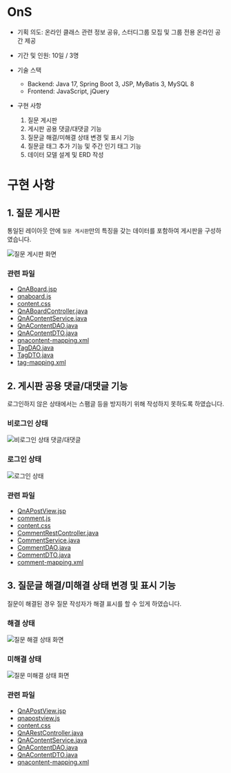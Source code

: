 # OnS

- 기획 의도: 온라인 클래스 관련 정보 공유, 스터디그룹 모집 및 그룹 전용 온라인 공간 제공
- 기간 및 인원: 10일 / 3명

- 기술 스택
  - Backend: Java 17, Spring Boot 3, JSP, MyBatis 3, MySQL 8
  - Frontend: JavaScript, jQuery

- 구현 사항
  1. 질문 게시판
  2. 게시판 공용 댓글/대댓글 기능
  3. 질문글 해결/미해결 상태 변경 및 표시 기능
  4. 질문글 태그 추가 기능 및 주간 인기 태그 기능
  5. 데이터 모델 설계 및 ERD 작성

# 구현 사항

## 1. 질문 게시판

통일된 레이아웃 안에 `질문 게시판`만의 특징을 갖는 데이터를 포함하여 게시판을 구성하였습니다.

![질문 게시판 화면](https://github.com/kdtkdt/OnS/assets/135004614/a3c089e5-1663-4adc-b3f6-67355751876e)

### 관련 파일

- [QnABoard.jsp](https://github.com/kdtkdt/OnS/blob/%EC%A0%95%EC%84%B1%EA%B5%AD/OnS/src/main/webapp/WEB-INF/view/QnABoard.jsp)
- [qnaboard.js](https://github.com/kdtkdt/OnS/blob/%EC%A0%95%EC%84%B1%EA%B5%AD/OnS/src/main/resources/static/js/qnaboard.js)
- [content.css](https://github.com/kdtkdt/OnS/blob/%EC%A0%95%EC%84%B1%EA%B5%AD/OnS/src/main/resources/static/css/content.css#L145)
- [QnABoardController.java](https://github.com/kdtkdt/OnS/blob/%EC%A0%95%EC%84%B1%EA%B5%AD/OnS/src/main/java/com/ons/study/controller/QnABoardController.java#L29)
- [QnAContentService.java](https://github.com/kdtkdt/OnS/blob/%EC%A0%95%EC%84%B1%EA%B5%AD/OnS/src/main/java/com/ons/study/service/QnAContentService.java)
- [QnAContentDAO.java](https://github.com/kdtkdt/OnS/blob/%EC%A0%95%EC%84%B1%EA%B5%AD/OnS/src/main/java/com/ons/study/dao/QnAContentDAO.java)
- [QnAContentDTO.java](https://github.com/kdtkdt/OnS/blob/%EC%A0%95%EC%84%B1%EA%B5%AD/OnS/src/main/java/com/ons/study/dto/QnAContentDTO.java)
- [qnacontent-mapping.xml](https://github.com/kdtkdt/OnS/blob/%EC%A0%95%EC%84%B1%EA%B5%AD/OnS/src/main/resources/mybatis/mapper/qnacontent-mapping.xml)
- [TagDAO.java](https://github.com/kdtkdt/OnS/blob/%EC%A0%95%EC%84%B1%EA%B5%AD/OnS/src/main/java/com/ons/study/dao/TagDAO.java)
- [TagDTO.java](https://github.com/kdtkdt/OnS/blob/%EC%A0%95%EC%84%B1%EA%B5%AD/OnS/src/main/java/com/ons/study/dto/TagDTO.java)
- [tag-mapping.xml](https://github.com/kdtkdt/OnS/blob/%EC%A0%95%EC%84%B1%EA%B5%AD/OnS/src/main/resources/mybatis/mapper/tag-mapping.xml)

## 2. 게시판 공용 댓글/대댓글 기능

로그인하지 않은 상태에서는 스팸글 등을 방지하기 위해 작성하지 못하도록 하였습니다.

### 비로그인 상태

![비로그인 상태 댓글/대댓글](https://github.com/kdtkdt/OnS/assets/135004614/a4f6d05d-b7dc-486a-92b2-98c1eda0351f)

### 로그인 상태

![로그인 상태](https://github.com/kdtkdt/OnS/assets/135004614/089dc8b5-e1b1-4864-82e5-c5ee29e9ee25)

### 관련 파일

- [QnAPostView.jsp](https://github.com/kdtkdt/OnS/blob/%EC%A0%95%EC%84%B1%EA%B5%AD/OnS/src/main/webapp/WEB-INF/view/QnAPostView.jsp#L93)
- [comment.js](https://github.com/kdtkdt/OnS/blob/%EC%A0%95%EC%84%B1%EA%B5%AD/OnS/src/main/resources/static/js/comment.js)
- [content.css](https://github.com/kdtkdt/OnS/blob/%EC%A0%95%EC%84%B1%EA%B5%AD/OnS/src/main/resources/static/css/content.css#L253-L303)
- [CommentRestController.java](https://github.com/kdtkdt/OnS/blob/%EC%A0%95%EC%84%B1%EA%B5%AD/OnS/src/main/java/com/ons/study/controller/CommentRestController.java)
- [CommentService.java](https://github.com/kdtkdt/OnS/blob/%EC%A0%95%EC%84%B1%EA%B5%AD/OnS/src/main/java/com/ons/study/service/CommentService.java)
- [CommentDAO.java](https://github.com/kdtkdt/OnS/blob/%EC%A0%95%EC%84%B1%EA%B5%AD/OnS/src/main/java/com/ons/study/dao/CommentDAO.java)
- [CommentDTO.java](https://github.com/kdtkdt/OnS/blob/%EC%A0%95%EC%84%B1%EA%B5%AD/OnS/src/main/java/com/ons/study/dto/CommentDTO.java)
- [comment-mapping.xml](https://github.com/kdtkdt/OnS/blob/%EC%A0%95%EC%84%B1%EA%B5%AD/OnS/src/main/resources/mybatis/mapper/comment-mapping.xml)

## 3. 질문글 해결/미해결 상태 변경 및 표시 기능

질문이 해결된 경우 질문 작성자가 해결 표시를 할 수 있게 하였습니다.

### 해결 상태

![질문 해결 상태 화면](https://github.com/kdtkdt/OnS/assets/135004614/50ebeb4e-00da-4ff2-b819-3e87ee3b8955)

### 미해결 상태

![질문 미해결 상태 화면](https://github.com/kdtkdt/OnS/assets/135004614/76cb6683-1b48-4110-842f-18fafab403de)

### 관련 파일
- [QnAPostView.jsp](https://github.com/kdtkdt/OnS/blob/%EC%A0%95%EC%84%B1%EA%B5%AD/OnS/src/main/webapp/WEB-INF/view/QnAPostView.jsp#L53-L60)
- [qnapostview.js](https://github.com/kdtkdt/OnS/blob/%EC%A0%95%EC%84%B1%EA%B5%AD/OnS/src/main/resources/static/js/qnapostview.js#L90-L100)
- [content.css](https://github.com/kdtkdt/OnS/blob/%EC%A0%95%EC%84%B1%EA%B5%AD/OnS/src/main/resources/static/css/content.css#L309-L373)
- [QnARestController.java](https://github.com/kdtkdt/OnS/blob/%EC%A0%95%EC%84%B1%EA%B5%AD/OnS/src/main/java/com/ons/study/controller/QnARestController.java#L100-L107)
- [QnAContentService.java](https://github.com/kdtkdt/OnS/blob/%EC%A0%95%EC%84%B1%EA%B5%AD/OnS/src/main/java/com/ons/study/service/QnAContentService.java#L115-L117)
- [QnAContentDAO.java](https://github.com/kdtkdt/OnS/blob/%EC%A0%95%EC%84%B1%EA%B5%AD/OnS/src/main/java/com/ons/study/dao/QnAContentDAO.java#L28)
- [QnAContentDTO.java](https://github.com/kdtkdt/OnS/blob/%EC%A0%95%EC%84%B1%EA%B5%AD/OnS/src/main/java/com/ons/study/dto/QnAContentDTO.java#L18)
- [qnacontent-mapping.xml](https://github.com/kdtkdt/OnS/blob/%EC%A0%95%EC%84%B1%EA%B5%AD/OnS/src/main/resources/mybatis/mapper/qnacontent-mapping.xml#L104-L106)

